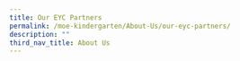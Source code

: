 ```yaml
---
title: Our EYC Partners
permalink: /moe-kindergarten/About-Us/our-eyc-partners/
description: ""
third_nav_title: About Us
---
```

